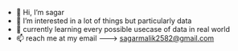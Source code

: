 - 👋 Hi, I’m sagar
- 👀 I’m interested in a lot of things but particularly data
- 🌱 currently learning every possible usecase of data in real world 
- 📫 reach me at my email ---> sagarmalik2582@gmail.com

